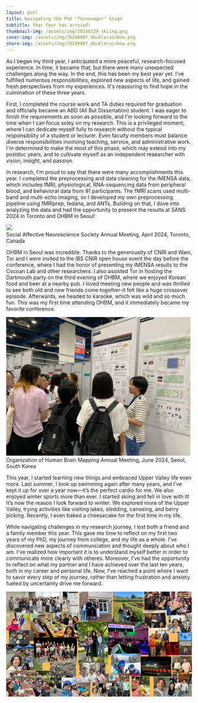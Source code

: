 ```yaml
---
layout: post
title: Navigating the PhD "Threenager" Stage
subtitle: Year Four has arrvied!
thumbnail-img: /assets/img/20240324_skiing.png
cover-img: /assets/img/20240607_doublerainbow.png
share-img: /assets/img/20240607_doublerainbow.png
---
```


As I began my third year, I anticipated a more peaceful, research-focused experience. In time, it became that, but there were many unexpected challenges along the way. In the end, this has been my best year yet. I've fulfilled numerous responsibilities, explored new aspects of life, and gained fresh perspectives from my experiences. It's reassuring to find hope in the culmination of these three years.

First, I completed the course work and TA duties required for graduation and officially became an ABD (All But Dissertation) student. I was eager to finish the requirements as soon as possible, and I'm looking forward to the time when I can focus soley on my research. This is a privileged moment, where I can dedicate myself fully to research without the typical responsibility of a student or lecturer. Even faculty members must balance diverse responsibilities involving teaching, service, and administrative work. I'm determined to make the most of this phase, which may extend into my postdoc years, and to cultivate myself as an independent researcher with vision, insight, and passion.

In research, I'm proud to say that there were many accomplishments this year. I completed the preprocessing and data cleaning for the IMENSA data, which includes fMRI, physiological, RNA-sequencing data from peripheral blood, and behavioral data from 91 participants. The fMRI scans used multi-band and multi-echo imaging, so I developed my own preprocessing pipeline using fMRIprep, tedana, and ANTs. Building on that, I dove into analyzing the data and had the opportunity to present the results at SANS 2024 in Toronto and OHBM in Seoul! 

<img src="/assets/img/20240412_sanspresent.png" width="300"/><br> 
Social Affective Neuroscience Society Annual Meeting, April 2024, Toronto, Canada

OHBM in Seoul was incredible. Thanks to the generousity of CNIR and Wani, Tor and I were invited to the IBS CNIR open house event the day before the conference, where I had the honor of presenting my IMENSA results to the Cocoan Lab and other researchers. I also assisted Tor in hosting the Dartmouth party on the third evening of OHBM, where we enjoyed Korean food and beer at a nearby pub. I loved meeting new people and was thrilled to see both old and new friends come together-it felt like a huge crossover episode. Afterwards, we headed to karaoke, which was wild and so much fun. This was my first time attending OHBM, and it immediately became my favorite conference.

<img src="/assets/img/20240624_ohbmpresent.JPG" width="500"/><br> 
Organization of Human Brain Mapping Annual Meeting, June 2024, Seoul, South Korea

This year, I started learning new things and embraced Upper Valley life even more. Last summer, I took up swimming again after many years, and I’ve kept it up for over a year now—it’s the perfect cardio for me. We also enjoyed winter sports more than ever. I started skiing and fell in love with it! It’s now the reason I look forward to winter. We explored more of the Upper Valley, trying activities like visiting lakes, sledding, canoeing, and berry picking. Recently, I even baked a cheesecake for the first time in my life.

While navigating challenges in my research journey, I lost both a friend and a family member this year. This gave me time to reflect on my first two years of my PhD, my journey from college, and my life as a whole. I've discovered new aspects of communciation and thought deeply about who I am. I've realized how important it is to understand myself better in order to communicate more clearly with otheres. Moreover, I've had the opportunity to reflect on what my partner and I have achieved over the last ten years, both in my career and personal life. Now, I've reached a point where I want to savor every step of my journey, rather than letting frustration and anxiety fueled by uncertainty drive me forward. 

<img src="/assets/img/2024_collage.jpg" width="900"/><br> 